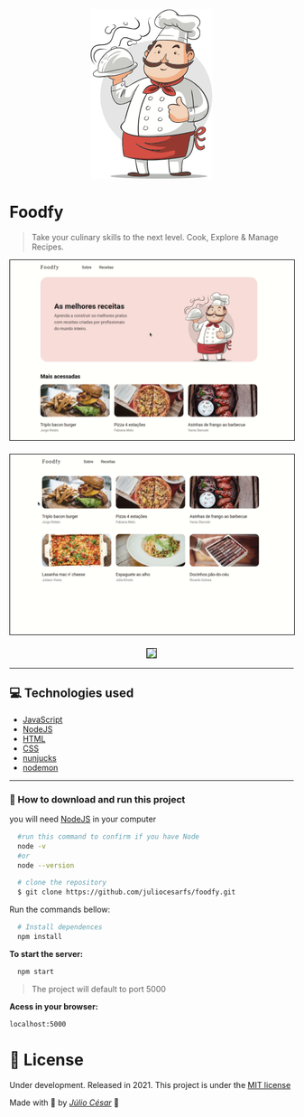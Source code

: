 <div align="center">
  <img src="./assets/chef.png"/>
</div>

# Foodfy
> Take your culinary skills to the next level. Cook, Explore & Manage Recipes.

<div align="center">
  <img style="border: 1px solid black" width="700"src="./assets/foodfy1.gif"/>
</div>

<div align="center" style="margin-top: 20px;">
  <img style="border: 1px solid black" width="700"src="./assets/foodfy2.gif"/>
</div>

<div align="center" style="margin-top: 20px;">
  <img style="border: 1px solid black" width="700"src="./assets/foodfy3.gif"/>
</div>


---
## :computer: Technologies used
- [JavaScript](https://www.javascript.com/)
- [NodeJS](https://nodejs.org/en/)
- [HTML](https://www.w3.org/TR/html52/)
- [CSS](https://www.w3.org/Style/CSS/Overview.en.html)
- [nunjucks](https://mozilla.github.io/nunjucks/)
- [nodemon](https://nodemon.io/)

---
### 📁 How to download and run this project

you will need [NodeJS](https://nodejs.org/en/) in your computer
```bash
  #run this command to confirm if you have Node
  node -v
  #or
  node --version
```

```bash
  # clone the repository
  $ git clone https://github.com/juliocesarfs/foodfy.git
```

Run the commands bellow:
```bash
  # Install dependences
  npm install
```
**To start the server:**
```bash
  npm start
```
> The project will default to port 5000

**Acess in your browser:**
```
localhost:5000
```


# 📕 License

Under development. Released in 2021. This project is under the [MIT license](https://github.com/Crucciatus/foodfy/blob/master/LICENSE)

Made with 💜 by [*Júlio César*](https://github.com/juliocesarfs) 🚀
